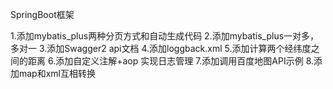 SpringBoot框架

 1.添加mybatis_plus两种分页方式和自动生成代码
 2.添加mybatis_plus一对多，多对一
 3.添加Swagger2 api文档
 4.添加loggback.xml
 5.添加计算两个经纬度之间的距离
 6.添加自定义注解+aop 实现日志管理
 7.添加调用百度地图API示例
 8.添加map和xml互相转换